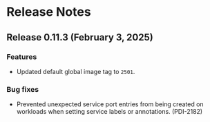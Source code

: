 # Release Notes
## Release 0.11.3 (February 3, 2025)
### Features ###
  - Updated default global image tag to `2501`.

### Bug fixes ###
  - Prevented unexpected service port entries from being created on workloads when setting service labels or annotations. (PDI-2182)
